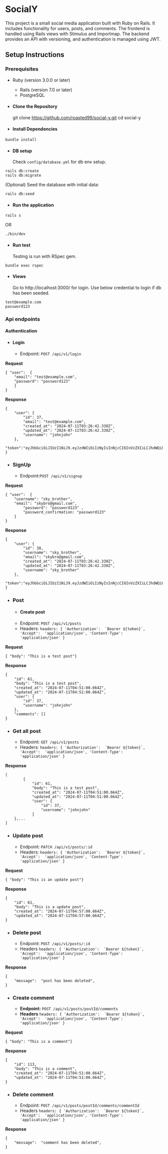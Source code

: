 # SocialY
This project is a small social media application built with Ruby on Rails. It includes functionality for users, posts, and comments. The frontend is handled using Rails views with Stimulus and Importmap. The backend provides an API with versioning, and authentication is managed using JWT.

## Setup Instructions
 ### Prerequisites
  - Ruby (version 3.0.0 or later)
	- Rails (version 7.0 or later) 
	- PostgreSQL 
  - #### Clone the Repository
 

    git clone https://github.com/roasted99/social-y.git
    cd social-y

   - #### Install Dependencies
    bundle install

   - #### DB setup
	   Check `config/database.yml` for db env setup.

    rails db:create
    rails db:migrate

(Optional) Seed the database with initial data:

    rails db:seed

   - #### Run the application

    rails s
OR

    ./bin/dev

   - #### Run test
	  Testing is run with RSpec gem.
   

    bundle exec rspec
   - #### Views
	 Go to http://localhost:3000/ for login.
	 Use below credential to login if db has been seeded.
	 

    test@example.com
    password123
   ### Api endpoints
   #### Authentication
- #### Login
	 - Endpoint: `POST /api/v1/login`

**Request**
		   

    { "user":  { 	
	    "email": "test@example.com", 
		"password": "password123" 
		}
	}
	
**Response**

    {
		"user": {
			"id": 37,
			"email": "test@example.com",
			"created_at": "2024-07-11T03:26:42.330Z",
			"updated_at": "2024-07-11T03:26:42.330Z",
			"username": "johnjohn"
		},
			"token":"eyJhbGciOiJIUzI1NiJ9.eyJzdWIiOiIzNyIsInNjcCI6InVzZXIiLCJhdWQiOm51bGwsImlhdCI6MTcyMDY3MjUwMywiZXhwIjoxNzIwNzU4OTAzLCJqdGkiOiJkODUyOTk1OS04ZjFiLTQ2ZDMtODEyYy1kODQ3OTU2NTJlOTEifQ.jbB2PONoM8qmUJL_uEcw6Ae5vEeSM_VnO1bWFDY3n70"
	}
- ### SignUp
	 - Endpoint:`POST /api/v1/signup`

**Request**
		   

    { "user":  { 	
	    "username": "sky_brother",
	    "email": "skybro@gmail.com", 
			"password": "password123" ,
			"password_confirmation: "password123"
		}
	}
	
**Response**

    {
		"user": {
			"id": 38,
			"username": "sky_brother",
			"email": "skybro@gmail.com",
			"created_at": "2024-07-11T03:26:42.330Z",
			"updated_at": "2024-07-11T03:26:42.330Z",
			"username": "sky_brother"
		},
			"token":"eyJhbGciOiJIUzI1NiJ9.eyJzdWIiOiIzNyIsInNjcCI6InVzZXIiLCJhdWQiOm51bGwsImlhdCI6MTcyMDY3MjUwMywiZXhwIjoxNzIwNzU4OTAzLCJqdGkiOiJkODUyOTk1OS04ZjFiLTQ2ZDMtODEyYy1kODQ3OTU2NTJlOTEifQ.jbB2PONoM8qmUJL_uEcw6Ae5vEeSM_VnO1bWFDY3n70"
	}

- ### Post
	- #### Create post
	-   Endpoint: `POST /api/v1/posts`
	- Headers: ``headers: {
				'Authorization':  `Bearer ${token}`,
				'Accept':  'application/json',
				'Content-Type':  'application/json'
			}
	``

**Request**
		   

    { "body": "This is a test post"}
	
**Response**

    {
		"id": 61,
		"body": "This is a test post",
		"created_at": "2024-07-11T04:51:00.664Z",
		"updated_at": "2024-07-11T04:51:00.664Z",
		"user": {
			"id": 37,
			"username": "johnjohn"
		},
		"comments": []
	}
- ### Get all post
	-   Endpoint: `GET /api/v1/posts`
	- Headers: ``headers: {
				'Authorization':  `Bearer ${token}`,
				'Accept':  'application/json',
				'Content-Type':  'application/json'
			}
	``
	
**Response**

    [
			{
				"id": 61,
				"body": "This is a test post",
				"created_at": "2024-07-11T04:51:00.664Z",
				"updated_at": "2024-07-11T04:51:00.664Z",
				"user": {
					"id": 37,
					"username": "johnjohn"
				}
		},...
	]
		
- ### Update post
	-   Endpoint: `PATCH /api/v1/posts/:id`
	- Headers: ``headers: {
				'Authorization':  `Bearer ${token}`,
				'Accept':  'application/json',
				'Content-Type':  'application/json'
			}
	``

**Request**
		   

    { "body": "This is an update post"}
	
**Response**

    {
		"id": 61,
		"body": "This is a update post",
		"created_at": "2024-07-11T04:57:00.664Z",
		"updated_at": "2024-07-11T04:57:00.664Z",
	}
	
	
- ### Delete post
	-   Endpoint: `POST /api/v1/posts/:id`
	- Headers ``headers: {
				'Authorization':  `Bearer ${token}`,
				'Accept':  'application/json',
				'Content-Type':  'application/json'
			}
	``
	
**Response**

    {
		"message":  "post has been deleted",
	}

- ### Create comment
	-   **Endpoint:** `POST /api/v1/posts/postId/comments`
	- **Headers** ``headers: {
				'Authorization':  `Bearer ${token}`,
				'Accept':  'application/json',
				'Content-Type':  'application/json'
			}
	``

**Request**
		   
    { "body": "This is a comment"}
	
**Response**

    {
		"id": 113,
		"body": "This is a comment",
		"created_at": "2024-07-11T04:51:00.664Z",
		"updated_at": "2024-07-11T04:51:00.664Z",
	}
- ### Delete comment
	-   Endpoint: `POST /api/v1/posts/postId/comments/commentId`
	- Headers ``headers: {
				'Authorization':  `Bearer ${token}`,
				'Accept':  'application/json',
				'Content-Type':  'application/json'
			}
	``
	
**Response**

    {
		"message":  "comment has been deleted",
	}
